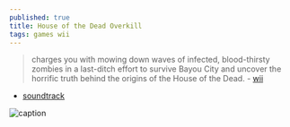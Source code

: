 ```yaml
---
published: true
title: House of the Dead Overkill
tags: games wii
---
```

> charges you with mowing down waves of infected, blood-thirsty zombies in a last-ditch effort to survive Bayou City and uncover the horrific truth behind the origins of the House of the Dead.  - [wii](https://wiki.dolphin-emu.org/index.php?title=House_of_the_Dead%3A_Overkill)

- [soundtrack](https://www.youtube.com/watch?v=YqgMEVHpRKk)

![caption](https://wiki.dolphin-emu.org/images/thumb/f/f5/House_of_the_Dead_Overkill.jpg/450px-House_of_the_Dead_Overkill.jpg)
